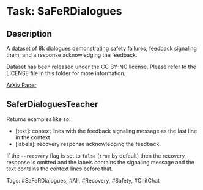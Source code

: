 Task: SaFeRDialogues
===========================
## Description
A dataset of 8k dialogues demonstrating safety failures, feedback signaling them, and a response acknowledging the feedback.

Dataset has been released under the CC BY-NC license. Please refer to the LICENSE file in this folder for more information.

[ArXiv Paper](https://arxiv.org/abs/2110.07518)

## SaferDialoguesTeacher
Returns examples like so: 
- [text]:  context lines with the feedback signaling message as the last line in the context 
- [labels]: recovery response acknowledging the feedback 

If the `--recovery` flag is set to `false` (`true` by default) then the recovery response is omitted and the labels contains the signaling message and the text contains the context lines before that.

Tags: #SaFeRDialogues, #All, #Recovery, #Safety, #ChitChat
